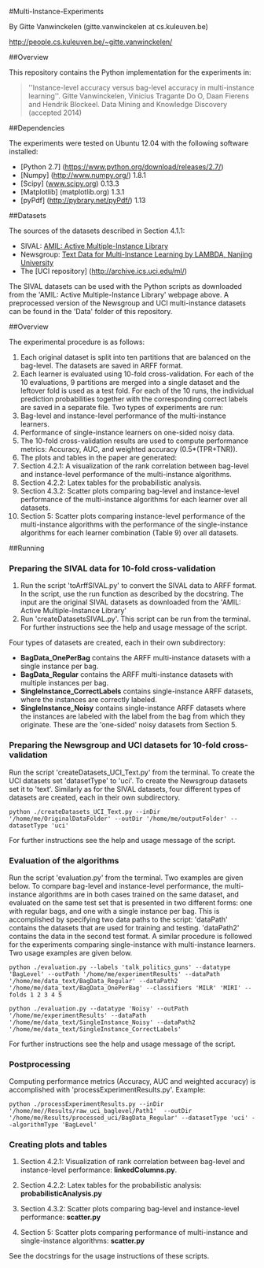 #Multi-Instance-Experiments

By Gitte Vanwinckelen (gitte.vanwinckelen at cs.kuleuven.be)

http://people.cs.kuleuven.be/~gitte.vanwinckelen/

##Overview

This repository contains the Python implementation for the experiments in:
>''Instance-level accuracy versus bag-level accuracy in multi-instance learning''. Gitte Vanwinckelen, Vinicius Tragante Do O, Daan Fierens and Hendrik Blockeel. Data Mining and Knowledge Discovery (accepted 2014)

##Dependencies

The experiments were tested on Ubuntu 12.04 with the following software installed:
* [Python 2.7] (https://www.python.org/download/releases/2.7/)
* [Numpy] (http://www.numpy.org/) 1.8.1
* [Scipy] (www.scipy.org) 0.13.3
* [Matplotlib] (matplotlib.org) 1.3.1
* [pyPdf] (http://pybrary.net/pyPdf/) 1.13

##Datasets

The sources of the datasets described in Section 4.1.1:
* SIVAL: [AMIL: Active Multiple-Instance Library](http://pages.cs.wisc.edu/~bsettles/amil/)
* Newsgroup: [Text Data for Multi-Instance Learning by LAMBDA, Nanjing University](http://lamda.nju.edu.cn/data_MItext.ashx)
* The [UCI repository] (http://archive.ics.uci.edu/ml/)

The SIVAL datasets can be used with the Python scripts as downloaded from the 'AMIL: Active Multiple-Instance Library' webpage above. A preprocessed version of the Newsgroup and UCI multi-instance datasets can be found in the 'Data' folder of this repository.

##Overview

The experimental procedure is as follows:
 1. Each original dataset is split into ten partitions that are balanced on the bag-level. The datasets are saved in ARFF format.
 2. Each learner is evaluated using 10-fold cross-validation. For each of the 10 evaluations, 9 partitions are merged into a single dataset and the leftover fold is used as a test fold. For each of the 10 runs, the individual prediction probabilities together with the corresponding correct labels are saved in a separate file. Two types of experiments are run:
  1. Bag-level and instance-level performance of the multi-instance learners.
  2. Performance of single-instance learners on one-sided noisy data.
 3. The 10-fold cross-validation results are used to compute performance metrics: Accuracy, AUC, and weighted accuracy (0.5*(TPR+TNR)).
 4. The plots and tables in the paper are generated:
  1. Section 4.2.1: A visualization of the rank correlation between bag-level and instance-level performance of the multi-instance algorithms.
  2. Section 4.2.2: Latex tables for the probabilistic analysis.
  3. Section 4.3.2: Scatter plots comparing bag-level and instance-level performance of the multi-instance algorithms for each learner over all datasets.
  4. Section 5: Scatter plots comparing instance-level performance of the multi-instance algorithms with the performance of the single-instance algorithms for each learner combination (Table 9) over all datasets.

##Running

### Preparing the SIVAL data for 10-fold cross-validation

 1. Run the script 'toArffSIVAL.py' to convert the SIVAL data to ARFF format. In the script, use the run function as described by the docstring. The input are the original SIVAL datasets as downloaded from the 'AMIL: Active Multiple-Instance Library'
 2. Run 'createDatasetsSIVAL.py'. This script can be run from the terminal. For further instructions see the help and usage message of the script. 

Four types of datasets are created, each in their own subdirectory:
* **BagData_OnePerBag** contains the ARFF multi-instance datasets with a single instance per bag.
* **BagData_Regular** contains the ARFF multi-instance datasets with multiple instances per bag.
* **SingleInstance_CorrectLabels** contains single-instance ARFF datasets, where the instances are correctly labeled. 
* **SingleInstance_Noisy** contains single-instance ARFF datasets where the instances are labeled with the label from the bag from which they originate. These are the 'one-sided' noisy datasets from Section 5.
 
### Preparing the Newsgroup and UCI datasets for 10-fold cross-validation

Run the script 'createDatasets_UCI_Text.py' from the terminal. To create the UCI datasets set 'datasetType' to 'uci'. To create the Newsgroup datasets set it to 'text'. Similarly as for the SIVAL datasets, four different types of datasets are created, each in their own subdirectory.

    python ./createDatasets_UCI_Text.py --inDir  '/home/me/OriginalDataFolder' --outDir '/home/me/outputFolder' --datasetType 'uci'   

For further instructions see the help and usage message of the script.

### Evaluation of the algorithms

Run the script 'evaluation.py' from the terminal. Two examples are given below. To compare bag-level and instance-level performance, the multi-instance algorithms are in both cases trained on the same dataset, and evaluated on the same test set that is presented in two different forms: one with regular bags, and one with a single instance per bag. This is accomplished by specifying two data paths to the script: 'dataPath' contains the datasets that are used for training and testing. 'dataPath2' contains the data in the second test format. A similar procedure is followed for the experiments comparing single-instance with multi-instance learners. Two usage examples are given below.

    python ./evaluation.py --labels 'talk_politics_guns' --datatype 'BagLevel' --outPath '/home/me/experimentResults' --dataPath '/home/me/data_text/BagData_Regular' --dataPath2 '/home/me/data_text/BagData_OnePerBag' --classifiers 'MILR' 'MIRI' --folds 1 2 3 4 5

    python ./evaluation.py --datatype 'Noisy' --outPath '/home/me/experimentResults' --dataPath '/home/me/data_text/SingleInstance_Noisy' --dataPath2 '/home/me/data_text/SingleInstance_CorrectLabels'

For further instructions see the help and usage message of the script.

### Postprocessing

Computing performance metrics (Accuracy, AUC and weighted accuracy) is accomplished with 'processExperimentResults.py'. Example:

    python ./processExperimentResults.py --inDir '/home/me//Results/raw_uci_baglevel/Path1'  --outDir  '/home/me/Results/processed_uci/BagData_Regular' --datasetType 'uci' --algorithmType 'BagLevel'

### Creating plots and tables

 1. Section 4.2.1: Visualization of rank correlation between bag-level and instance-level performance: **linkedColumns.py**.
 
 2. Section 4.2.2: Latex tables for the probabilistic analysis: **probabilisticAnalysis.py**
 
 3. Section 4.3.2: Scatter plots comparing bag-level and instance-level performance: **scatter.py**
 
 4. Section 5: Scatter plots comparing performance of multi-instance and single-instance algorithms: **scatter.py**

See the docstrings for the usage instructions of these scripts.
   
